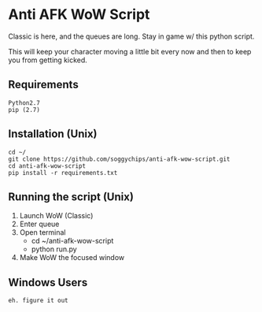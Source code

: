 # Anti AFK WoW Script

Classic is here, and the queues are long. Stay in game w/ this python script.

This will keep your character moving a little bit every now and then to keep you from getting kicked.

## Requirements

```
Python2.7
pip (2.7)
```

## Installation (Unix)

```
cd ~/
git clone https://github.com/soggychips/anti-afk-wow-script.git
cd anti-afk-wow-script
pip install -r requirements.txt
```

## Running the script (Unix)

1. Launch WoW (Classic)
2. Enter queue
3. Open terminal
   - cd ~/anti-afk-wow-script
   - python run.py
4. Make WoW the focused window

## Windows Users

```
eh. figure it out
```
